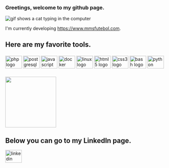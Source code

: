 ### Greetings, welcome to my github page.

<picture>
<source media="(prefers-color-scheme: dark)" srcset="https://media.tenor.com/jNgKSlUpmkEAAAAC/typing-laptop.gif">
<source media="(prefers-color-scheme: light)" srcset="https://media.tenor.com/jNgKSlUpmkEAAAAC/typing-laptop.gif">
  <img alt="gif shows a cat typing in the computer" src="https://media.tenor.com/jNgKSlUpmkEAAAAC/typing-laptop.gif">
</picture>

I'm currently developing <https://www.mmsfutebol.com>.
###
<h2 align="left">Here are my favorite tools.</h2>

###
<div align="left">
  <img src="https://cdn.jsdelivr.net/gh/devicons/devicon/icons/php/php-original.svg" height="40" width="52" alt="php logo"  />
  <img src="https://cdn.jsdelivr.net/gh/devicons/devicon/icons/postgresql/postgresql-original.svg" height="40" width="52" alt="postgresql logo"  />
  <img src="https://cdn.jsdelivr.net/gh/devicons/devicon/icons/javascript/javascript-original.svg" height="40" width="52" alt="javascript logo"  />
  <img src="https://cdn.jsdelivr.net/gh/devicons/devicon/icons/docker/docker-original.svg" height="40" width="52" alt="docker logo"  />
  <img src="https://cdn.jsdelivr.net/gh/devicons/devicon/icons/linux/linux-original.svg" height="40" width="52" alt="linux logo"  />
  <img src="https://cdn.jsdelivr.net/gh/devicons/devicon/icons/html5/html5-original.svg" height="40" width="52" alt="html5 logo"  />
  <img src="https://cdn.jsdelivr.net/gh/devicons/devicon/icons/css3/css3-original.svg" height="40" width="52" alt="css3 logo"  />
  <img src="https://cdn.jsdelivr.net/gh/devicons/devicon/icons/bash/bash-original.svg" height="40" width="52" alt="bash logo"  />
  <img src="https://cdn.jsdelivr.net/gh/devicons/devicon/icons/python/python-original.svg" height="40" width="52" alt="python logo"  />
</div>


###

<img height="160em" src="https://github-readme-stats.vercel.app/api?username=rodrigobaltazar&show_icons=true" />

###
<div align="left">
<h2>Below you can go to my LinkedIn page.</h2>

 <a href="https://www.linkedin.com/in/rodrigo-baltazar-b7537a3a/"> <img src="https://raw.githubusercontent.com/maurodesouza/profile-readme-generator/master/src/assets/icons/social/linkedin/default.svg" width="52" height="40" alt="linkedin logo" /></a>
</div>
